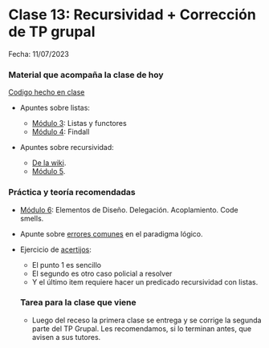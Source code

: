 # Clase 13: Recursividad + Corrección de TP grupal 

Fecha: 11/07/2023

### Material que acompaña la clase de hoy

[Codigo hecho en clase](https://github.com/pdepjm/2024-l-intro/blob/main/ejemploListas.pl)
* Apuntes sobre listas:
  * [Módulo 3](https://docs.google.com/document/d/1I8Xvss7LBuUjV-GGiag7C8d9wa3vUB6B37Qi4LG-ts0/edit#heading=h.dr7shnx76bwb): Listas y functores
  * [Módulo 4](https://docs.google.com/document/d/1GGair_St5yWvItKRZH-FY_X2CdDREr60TrsV0zSiO5I/edit#heading=h.3a0qkoeg9mih): Findall

* Apuntes sobre recursividad:
  * [De la wiki](https://wiki.uqbar.org/wiki/articles/recursividad-en-logico.html).
  * [Módulo 5](https://docs.google.com/document/d/16SMBS6i_wjkdcVztpUDb-WTfASnCXQjld7VyKLUpC8A/edit).

### Práctica y teoría recomendadas
* [Módulo 6](https://drive.google.com/open?id=1eWnjBoiQTRJKx4THhmPnGYbBWTDlgx4Fph18GPtIqC0): Elementos de Diseño. Delegación. Acoplamiento. Code smells.
* Apunte sobre [errores comunes](https://wiki.uqbar.org/wiki/articles/errores-frecuentes-al-programar-en-logico.html) en el paradigma lógico.
* Ejercicio de [acertijos](https://docs.google.com/document/d/1ceEtqSEAgIpGZ-qdx4qhevLr7nmU80H9Dn4DD5y1Rp4/edit):
  -  El punto 1 es sencillo
  -  El segundo es otro caso policial a resolver
  -  Y el último item requiere hacer un predicado recursividad con listas.

  ### Tarea para la clase que viene
  * Luego del receso la primera clase se entrega y se corrige la segunda parte del TP Grupal. Les recomendamos, si lo terminan antes, que avisen a sus tutores.
